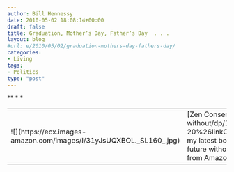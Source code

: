```yaml
---
author: Bill Hennessy
date: 2010-05-02 18:08:14+00:00
draft: false
title: Graduation, Mother’s Day, Father’s Day  . . .
layout: blog
#url: e/2010/05/02/graduation-mothers-day-fathers-day/
categories:
- Living
tags:
- Politics
type: "post"
---
```


<table cellpadding="0" cellspacing="0" border="0" ><tbody >*<tr >*
<td >![](https://ecx.images-amazon.com/images/I/31yJsUQXBOL._SL160_.jpg)

</td>*
<td valign="top" >[Zen Conservatism](https://www.amazon.com/Zen-Conservatism-Reclaim-liberty-without/dp/1449959040%3FSubscriptionId%3D0JTCV5ZMHMF7ZYTXGFR2%26tag%3Dhennesssview-20%26linkCode%3Dxm2%26camp%3D2025%26creative%3D165953%26creativeASIN%3D1449959040), my latest book, is available for the early Summer gift season.   
*
Find out how to win the war for America’s future without losing your mind. (And, yes, I do need to follow my own advice more often. ;-))*
*
It’s available from Amazon right now. 
</td>*</tr>   </tbody></table>
